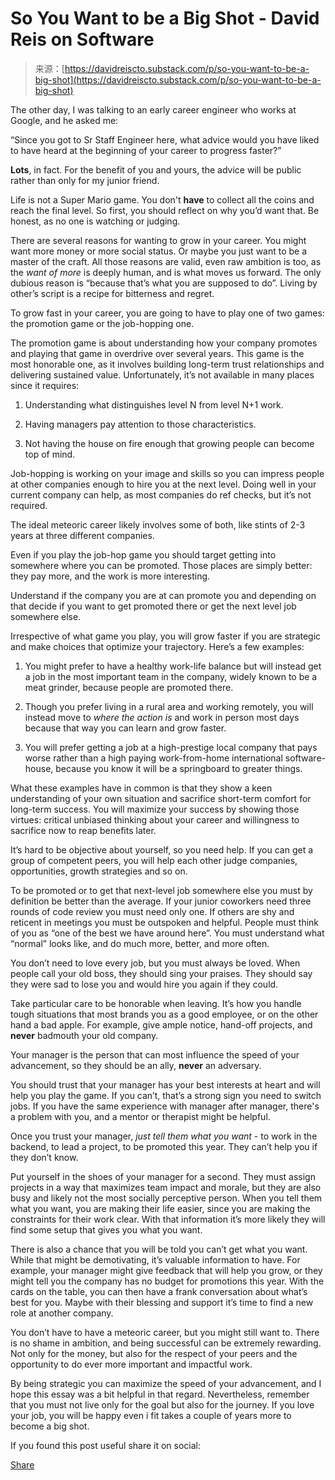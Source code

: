 <!--yml
category: 未分类
date: 2024-05-29 13:20:17
-->

# So You Want to be a Big Shot - David Reis on Software

> 来源：[https://davidreiscto.substack.com/p/so-you-want-to-be-a-big-shot](https://davidreiscto.substack.com/p/so-you-want-to-be-a-big-shot)

The other day, I was talking to an early career engineer who works at Google, and he asked me:

“Since you got to Sr Staff Engineer here, what advice would you have liked to have heard at the beginning of your career to progress faster?”

**Lots**, in fact. For the benefit of you and yours, the advice will be public rather than only for my junior friend.

Life is not a Super Mario game. You don't **have** to collect all the coins and reach the final level. So first, you should reflect on why you’d want that. Be honest, as no one is watching or judging.

There are several reasons for wanting to grow in your career. You might want more money or more social status. Or maybe you just want to be a master of the craft. All those reasons are valid, even raw ambition is too, as the *want of more* is deeply human, and is what moves us forward. The only dubious reason is “because that’s what you are supposed to do”. Living by other’s script is a recipe for bitterness and regret.

To grow fast in your career, you are going to have to play one of two games: the promotion game or the job-hopping one.

The promotion game is about understanding how your company promotes and playing that game in overdrive over several years. This game is the most honorable one, as it involves building long-term trust relationships and delivering sustained value. Unfortunately, it’s not available in many places since it requires:

1.  Understanding what distinguishes level N from level N+1 work.

2.  Having managers pay attention to those characteristics.

3.  Not having the house on fire enough that growing people can become top of mind.

Job-hopping is working on your image and skills so you can impress people at other companies enough to hire you at the next level. Doing well in your current company can help, as most companies do ref checks, but it’s not required.

The ideal meteoric career likely involves some of both, like stints of 2-3 years at three different companies.

Even if you play the job-hop game you should target getting into somewhere where you can be promoted. Those places are simply better: they pay more, and the work is more interesting.

Understand if the company you are at can promote you and depending on that decide if you want to get promoted there or get the next level job somewhere else.

Irrespective of what game you play, you will grow faster if you are strategic and make choices that optimize your trajectory. Here’s a few examples:

1.  You might prefer to have a healthy work-life balance but will instead get a job in the most important team in the company, widely known to be a meat grinder, because people are promoted there.

2.  Though you prefer living in a rural area and working remotely, you will instead move to *where the action is* and work in person most days because that way you can learn and grow faster.

3.  You will prefer getting a job at a high-prestige local company that pays worse rather than a high paying work-from-home international software-house, because you know it will be a springboard to greater things.

What these examples have in common is that they show a keen understanding of your own situation and sacrifice short-term comfort for long-term success. You will maximize your success by showing those virtues: critical unbiased thinking about your career and willingness to sacrifice now to reap benefits later.

It’s hard to be objective about yourself, so you need help. If you can get a group of competent peers, you will help each other judge companies, opportunities, growth strategies and so on.

To be promoted or to get that next-level job somewhere else you must by definition be better than the average. If your junior coworkers need three rounds of code review you must need only one. If others are shy and reticent in meetings you must be outspoken and helpful. People must think of you as “one of the best we have around here”. You must understand what “normal” looks like, and do much more, better, and more often.

You don’t need to love every job, but you must always be loved. When people call your old boss, they should sing your praises. They should say they were sad to lose you and would hire you again if they could.

Take particular care to be honorable when leaving. It’s how you handle tough situations that most brands you as a good employee, or on the other hand a bad apple. For example, give ample notice, hand-off projects, and **never** badmouth your old company.

Your manager is the person that can most influence the speed of your advancement, so they should be an ally, **never** an adversary.

You should trust that your manager has your best interests at heart and will help you play the game. If you can’t, that’s a strong sign you need to switch jobs. If you have the same experience with manager after manager, there's a problem with you, and a mentor or therapist might be helpful.

Once you trust your manager, *just tell them what you want* - to work in the backend, to lead a project, to be promoted this year. They can’t help you if they don’t know.

Put yourself in the shoes of your manager for a second. They must assign projects in a way that maximizes team impact and morale, but they are also busy and likely not the most socially perceptive person. When you tell them what you want, you are making their life easier, since you are making the constraints for their work clear. With that information it’s more likely they will find some setup that gives you what you want.

There is also a chance that you will be told you can’t get what you want. While that might be demotivating, it’s valuable information to have. For example, your manager might give feedback that will help you grow, or they might tell you the company has no budget for promotions this year. With the cards on the table, you can then have a frank conversation about what’s best for you. Maybe with their blessing and support it’s time to find a new role at another company.

You don’t have to have a meteoric career, but you might still want to. There is no shame in ambition, and being successful can be extremely rewarding. Not only for the money, but also for the respect of your peers and the opportunity to do ever more important and impactful work.

By being strategic you can maximize the speed of your advancement, and I hope this essay was a bit helpful in that regard. Nevertheless, remember that you must not live only for the goal but also for the journey. If you love your job, you will be happy even i fit takes a couple of years more to become a big shot.

If you found this post useful share it on social:

[Share](https://davidreiscto.substack.com/p/so-you-want-to-be-a-big-shot?utm_source=substack&utm_medium=email&utm_content=share&action=share)